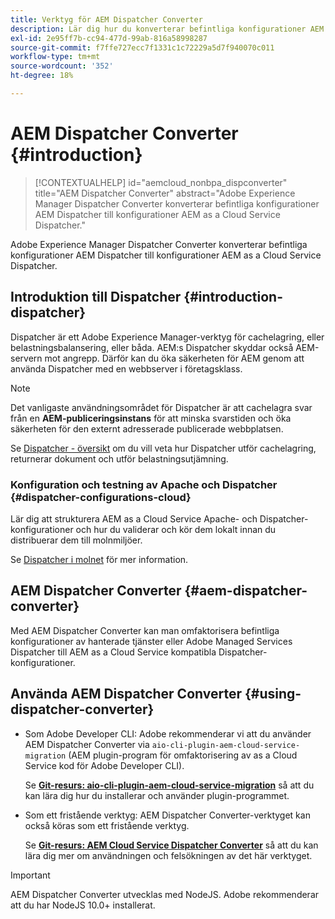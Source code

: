 ```yaml
---
title: Verktyg för AEM Dispatcher Converter
description: Lär dig hur du konverterar befintliga konfigurationer AEM Dispatcher till konfigurationer AEM as a Cloud Service Dispatcher.
exl-id: 2e95ff7b-cc94-477d-99ab-816a58998287
source-git-commit: f7ffe727ecc7f1331c1c72229a5d7f940070c011
workflow-type: tm+mt
source-wordcount: '352'
ht-degree: 18%

---
```


# AEM Dispatcher Converter {#introduction}

>[!CONTEXTUALHELP]
>id="aemcloud_nonbpa_dispconverter"
>title="AEM Dispatcher Converter"
>abstract="Adobe Experience Manager Dispatcher Converter konverterar befintliga konfigurationer AEM Dispatcher till konfigurationer AEM as a Cloud Service Dispatcher."

Adobe Experience Manager Dispatcher Converter konverterar befintliga konfigurationer AEM Dispatcher till konfigurationer AEM as a Cloud Service Dispatcher.

## Introduktion till Dispatcher {#introduction-dispatcher}

Dispatcher är ett Adobe Experience Manager-verktyg för cachelagring, eller belastningsbalansering, eller båda. AEM:s Dispatcher skyddar också AEM-servern mot angrepp. Därför kan du öka säkerheten för AEM genom att använda Dispatcher med en webbserver i företagsklass.

>[!NOTE]
>Det vanligaste användningsområdet för Dispatcher är att cachelagra svar från en **AEM-publiceringsinstans** för att minska svarstiden och öka säkerheten för den externt adresserade publicerade webbplatsen.

Se [Dispatcher - översikt](https://experienceleague.adobe.com/docs/experience-manager-dispatcher/using/dispatcher.html) om du vill veta hur Dispatcher utför cachelagring, returnerar dokument och utför belastningsutjämning.

### Konfiguration och testning av Apache och Dispatcher {#dispatcher-configurations-cloud}

Lär dig att strukturera AEM as a Cloud Service Apache- och Dispatcher-konfigurationer och hur du validerar och kör dem lokalt innan du distribuerar dem till molnmiljöer.

Se [Dispatcher i molnet](https://experienceleague.adobe.com/docs/experience-manager-cloud-service/content/implementing/content-delivery/disp-overview.html) för mer information.

## AEM Dispatcher Converter {#aem-dispatcher-converter}

Med AEM Dispatcher Converter kan man omfaktorisera befintliga konfigurationer av hanterade tjänster eller Adobe Managed Services Dispatcher till AEM as a Cloud Service kompatibla Dispatcher-konfigurationer.

## Använda AEM Dispatcher Converter   {#using-dispatcher-converter}

* Som Adobe Developer CLI: Adobe rekommenderar vi att du använder AEM Dispatcher Converter via `aio-cli-plugin-aem-cloud-service-migration` (AEM plugin-program för omfaktorisering av as a Cloud Service kod för Adobe Developer CLI).

  Se **[Git-resurs: aio-cli-plugin-aem-cloud-service-migration](https://github.com/adobe/aio-cli-plugin-aem-cloud-service-migration#introduction)** så att du kan lära dig hur du installerar och använder plugin-programmet.

* Som ett fristående verktyg: AEM Dispatcher Converter-verktyget kan också köras som ett fristående verktyg.

  Se **[Git-resurs: AEM Cloud Service Dispatcher Converter](https://github.com/adobe/aem-cloud-service-source-migration/tree/master/packages/dispatcher-converter)** så att du kan lära dig mer om användningen och felsökningen av det här verktyget.

>[!IMPORTANT]
>AEM Dispatcher Converter utvecklas med NodeJS. Adobe rekommenderar att du har NodeJS 10.0+ installerat.
